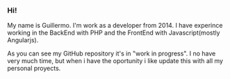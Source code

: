 <h3>Hi!</h3>

<p>
  My name is Guillermo. I'm work as a developer from 2014. I have experince working in the BackEnd with PHP and the FrontEnd with Javascript(mostly Angularjs).
</p>
<p>
  As you can see my GitHub repository it's in "work in progress". I no have very much time, but when i have the oportunity i like update this with all my personal proyects.
</p>
